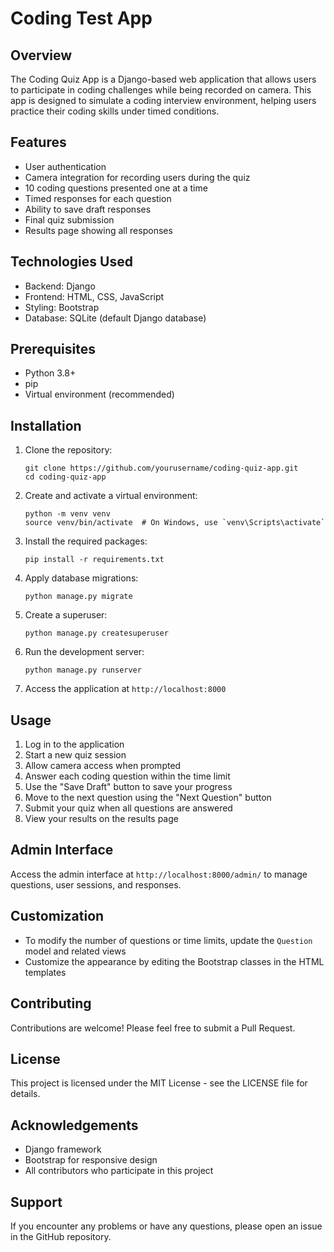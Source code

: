 # Coding Test App

## Overview

The Coding Quiz App is a Django-based web application that allows users to participate in coding challenges while being recorded on camera. This app is designed to simulate a coding interview environment, helping users practice their coding skills under timed conditions.

## Features

- User authentication
- Camera integration for recording users during the quiz
- 10 coding questions presented one at a time
- Timed responses for each question
- Ability to save draft responses
- Final quiz submission
- Results page showing all responses

## Technologies Used

- Backend: Django
- Frontend: HTML, CSS, JavaScript
- Styling: Bootstrap
- Database: SQLite (default Django database)

## Prerequisites

- Python 3.8+
- pip
- Virtual environment (recommended)

## Installation

1. Clone the repository:
   ```
   git clone https://github.com/yourusername/coding-quiz-app.git
   cd coding-quiz-app
   ```

2. Create and activate a virtual environment:
   ```
   python -m venv venv
   source venv/bin/activate  # On Windows, use `venv\Scripts\activate`
   ```

3. Install the required packages:
   ```
   pip install -r requirements.txt
   ```

4. Apply database migrations:
   ```
   python manage.py migrate
   ```

5. Create a superuser:
   ```
   python manage.py createsuperuser
   ```

6. Run the development server:
   ```
   python manage.py runserver
   ```

7. Access the application at `http://localhost:8000`

## Usage

1. Log in to the application
2. Start a new quiz session
3. Allow camera access when prompted
4. Answer each coding question within the time limit
5. Use the "Save Draft" button to save your progress
6. Move to the next question using the "Next Question" button
7. Submit your quiz when all questions are answered
8. View your results on the results page

## Admin Interface

Access the admin interface at `http://localhost:8000/admin/` to manage questions, user sessions, and responses.

## Customization

- To modify the number of questions or time limits, update the `Question` model and related views
- Customize the appearance by editing the Bootstrap classes in the HTML templates

## Contributing

Contributions are welcome! Please feel free to submit a Pull Request.

## License

This project is licensed under the MIT License - see the LICENSE file for details.

## Acknowledgements

- Django framework
- Bootstrap for responsive design
- All contributors who participate in this project

## Support

If you encounter any problems or have any questions, please open an issue in the GitHub repository.
